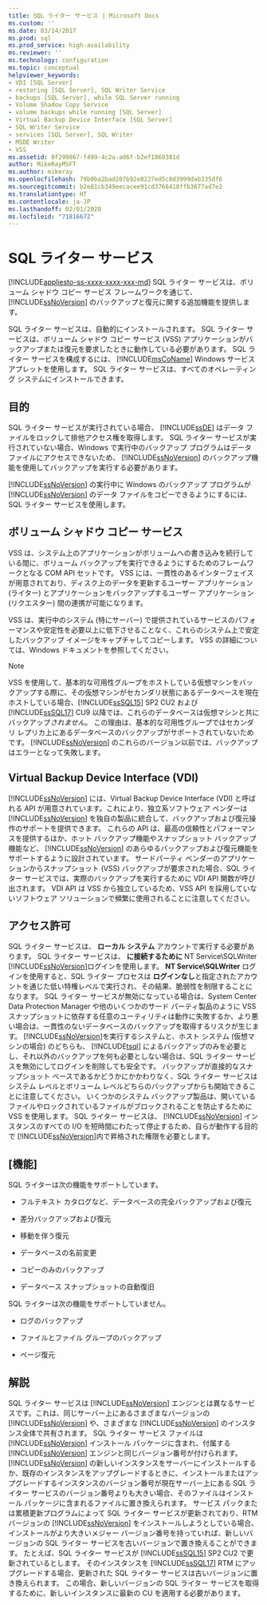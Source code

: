 ```yaml
---
title: SQL ライター サービス | Microsoft Docs
ms.custom: ''
ms.date: 03/14/2017
ms.prod: sql
ms.prod_service: high-availability
ms.reviewer: ''
ms.technology: configuration
ms.topic: conceptual
helpviewer_keywords:
- VDI [SQL Server]
- restoring [SQL Server], SQL Writer Service
- backups [SQL Server], while SQL Server running
- Volume Shadow Copy Service
- volume backups while running [SQL Server]
- Virtual Backup Device Interface [SQL Server]
- SQL Writer Service
- services [SQL Server], SQL Writer
- MSDE Writer
- VSS
ms.assetid: 0f299867-f499-4c2a-ad6f-b2ef1869381d
author: MikeRayMSFT
ms.author: mikeray
ms.openlocfilehash: 79b0ba2bad207b92e0227ed5c8d3999dab335df6
ms.sourcegitcommit: b2e81cb349eecacee91cd3766410ffb3677ad7e2
ms.translationtype: HT
ms.contentlocale: ja-JP
ms.lasthandoff: 02/01/2020
ms.locfileid: "71816672"
---
```

# <a name="sql-writer-service"></a>SQL ライター サービス
[!INCLUDE[appliesto-ss-xxxx-xxxx-xxx-md](../../includes/appliesto-ss-xxxx-xxxx-xxx-md.md)]
  SQL ライター サービスは、ボリューム シャドウ コピー サービス フレームワークを通じて、 [!INCLUDE[ssNoVersion](../../includes/ssnoversion-md.md)] のバックアップと復元に関する追加機能を提供します。  
  
 SQL ライター サービスは、自動的にインストールされます。 SQL ライター サービスは、ボリューム シャドウ コピー サービス (VSS) アプリケーションがバックアップまたは復元を要求したときに動作している必要があります。 SQL ライター サービスを構成するには、 [!INCLUDE[msCoName](../../includes/msconame-md.md)] Windows サービス アプレットを使用します。 SQL ライター サービスは、すべてのオペレーティング システムにインストールできます。  
  
## <a name="purpose"></a>目的  
 SQL ライター サービスが実行されている場合、 [!INCLUDE[ssDE](../../includes/ssde-md.md)] はデータ ファイルをロックして排他アクセス権を取得します。 SQL ライター サービスが実行されていない場合、Windows で実行中のバックアップ プログラムはデータ ファイルにアクセスできないため、 [!INCLUDE[ssNoVersion](../../includes/ssnoversion-md.md)] のバックアップ機能を使用してバックアップを実行する必要があります。  
  
 [!INCLUDE[ssNoVersion](../../includes/ssnoversion-md.md)] の実行中に Windows のバックアップ プログラムが [!INCLUDE[ssNoVersion](../../includes/ssnoversion-md.md)] のデータ ファイルをコピーできるようにするには、SQL ライター サービスを使用します。  
  
## <a name="volume-shadow-copy-service"></a>ボリューム シャドウ コピー サービス  
 VSS は、システム上のアプリケーションがボリュームへの書き込みを続行している間に、ボリューム バックアップを実行できるようにするためのフレームワークとなる COM API セットです。 VSS には、一貫性のあるインターフェイスが用意されており、ディスク上のデータを更新するユーザー アプリケーション (ライター) とアプリケーションをバックアップするユーザー アプリケーション (リクエスター) 間の連携が可能になります。  
  
 VSS は、実行中のシステム (特にサーバー) で提供されているサービスのパフォーマンスや安定性を必要以上に低下させることなく、これらのシステム上で安定したバックアップ イメージをキャプチャしてコピーします。 VSS の詳細については、Windows ドキュメントを参照してください。  

> [!NOTE]
> VSS を使用して、基本的な可用性グループをホストしている仮想マシンをバックアップする際に、その仮想マシンがセカンダリ状態にあるデータベースを現在ホストしている場合、[!INCLUDE[ssSQL15](../../includes/sssql15-md.md)] SP2 CU2 および [!INCLUDE[ssSQL17](../../includes/sssql17-md.md)] CU9 以降では、これらのデータベースは仮想マシンと共にバックアップ*されません*。  この理由は、基本的な可用性グループではセカンダリ レプリカ上にあるデータベースのバックアップがサポートされていないためです。  [!INCLUDE[ssNoVersion](../../includes/ssnoversion-md.md)] のこれらのバージョン以前では、バックアップはエラーとなって失敗します。
  
## <a name="virtual-backup-device-interface-vdi"></a>Virtual Backup Device Interface (VDI)  
 [!INCLUDE[ssNoVersion](../../includes/ssnoversion-md.md)] には、Virtual Backup Device Interface (VDI) と呼ばれる API が用意されています。これにより、独立系ソフトウェア ベンダーは [!INCLUDE[ssNoVersion](../../includes/ssnoversion-md.md)] を独自の製品に統合して、バックアップおよび復元操作のサポートを提供できます。 これらの API は、最高の信頼性とパフォーマンスを提供するほか、ホット バックアップ機能やスナップショット バックアップ機能など、 [!INCLUDE[ssNoVersion](../../includes/ssnoversion-md.md)] のあらゆるバックアップおよび復元機能をサポートするように設計されています。 サードパーティ ベンダーのアプリケーションからスナップショット (VSS) バックアップが要求された場合、SQL ライター サービスでは、実際のバックアップを実行するために VDI API 関数が呼び出されます。 VDI API は VSS から独立しているため、VSS API を採用していないソフトウェア ソリューションで頻繁に使用されることに注意してください。
  
## <a name="permissions"></a>アクセス許可  
 SQL ライター サービスは、 **ローカル システム** アカウントで実行する必要があります。 SQL ライター サービスは、 **に接続するために** NT Service\SQLWriter [!INCLUDE[ssNoVersion](../../includes/ssnoversion-md.md)]ログインを使用します。 **NT Service\SQLWriter** ログインを使用すると、SQL ライター プロセスは **ログインなし**と指定されたアカウントを通じた低い特権レベルで実行され、その結果、脆弱性を制限することになります。 SQL ライター サービスが無効になっている場合は、System Center Data Protection Manager や他のいくつかのサード パーティ製品のように VSS スナップショットに依存する任意のユーティリティは動作に失敗するか、より悪い場合は、一貫性のないデータベースのバックアップを取得するリスクが生じます。 [!INCLUDE[ssNoVersion](../../includes/ssnoversion-md.md)]を実行するシステムと、ホスト システム (仮想マシンの場合) のどちらも、 [!INCLUDE[tsql](../../includes/tsql-md.md)] によるバックアップのみを必要とし、それ以外のバックアップを何も必要としない場合は、SQL ライター サービスを無効にしてログインを削除しても安全です。  バックアップが直接的なスナップショット ベースであるかどうかにかかわりなく、SQL ライター サービスはシステム レベルとボリューム レベルどちらのバックアップからも開始できることに注意してください。 いくつかのシステム バックアップ製品は、開いているファイルやロックされているファイルがブロックされることを防止するために VSS を使用します。 SQL ライター サービスは、 [!INCLUDE[ssNoVersion](../../includes/ssnoversion-md.md)] インスタンスのすべての I/O を短時間にわたって停止するため、自らが動作する目的で [!INCLUDE[ssNoVersion](../../includes/ssnoversion-md.md)]内で昇格された権限を必要とします。  
  
## <a name="features"></a>[機能]  
 SQL ライターは次の機能をサポートしています。  
  
-   フルテキスト カタログなど、データベースの完全バックアップおよび復元  
  
-   差分バックアップおよび復元  
  
-   移動を伴う復元  
  
-   データベースの名前変更  
  
-   コピーのみのバックアップ  
  
-   データベース スナップショットの自動復旧  
  
 SQL ライターは次の機能をサポートしていません。  
  
-   ログのバックアップ  
  
-   ファイルとファイル グループのバックアップ  
  
-   ページ復元  
  
## <a name="remarks"></a>解説
SQL ライター サービスは [!INCLUDE[ssNoVersion](../../includes/ssnoversion-md.md)] エンジンとは異なるサービスです。これは、同じサーバー上にあるさまざまなバージョンの [!INCLUDE[ssNoVersion](../../includes/ssnoversion-md.md)] や、さまざまな [!INCLUDE[ssNoVersion](../../includes/ssnoversion-md.md)] のインスタンス全体で共有されます。  SQL ライター サービス ファイルは [!INCLUDE[ssNoVersion](../../includes/ssnoversion-md.md)] インストール パッケージに含まれ、付属する [!INCLUDE[ssNoVersion](../../includes/ssnoversion-md.md)] エンジンと同じバージョン番号が付けられます。  [!INCLUDE[ssNoVersion](../../includes/ssnoversion-md.md)] の新しいインスタンスをサーバーにインストールするか、既存のインスタンスをアップグレードするときに、インストールまたはアップグレードするインスタンスのバージョン番号が現在サーバー上にある SQL ライター サービスのバージョン番号よりも大きい場合、そのファイルはインストール パッケージに含まれるファイルに置き換えられます。  サービス パックまたは累積更新プログラムによって SQL ライター サービスが更新されており、RTM バージョンの [!INCLUDE[ssNoVersion](../../includes/ssnoversion-md.md)] をインストールしようとしている場合、インストールがより大きいメジャー バージョン番号を持っていれば、新しいバージョンの SQL ライター サービスを古いバージョンで置き換えることができます。  たとえば、SQL ライター サービスが [!INCLUDE[ssSQL15](../../includes/sssql15-md.md)] SP2 CU2 で更新されているとします。  そのインスタンスを [!INCLUDE[ssSQL17](../../includes/sssql17-md.md)] RTM にアップグレードする場合、更新された SQL ライター サービスは古いバージョンに置き換えられます。  この場合、新しいバージョンの SQL ライター サービスを取得するために、新しいインスタンスに最新の CU を適用する必要があります。

